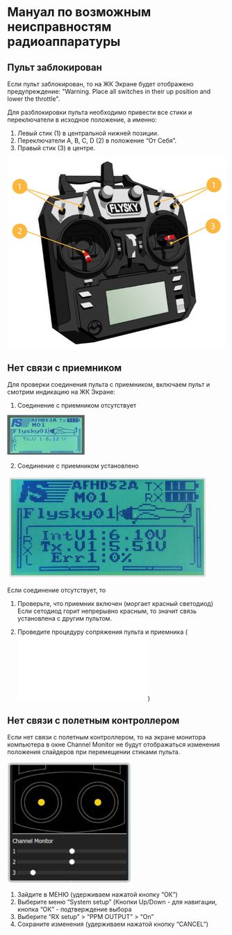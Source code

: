 Мануал по возможным неисправностям радиоаппаратуры
==========================================

Пульт  заблокирован
--------------
Если пульт заблокирован, то на ЖК Экране будет отображено предупреждение:
"Warning. Place all switches in their up position and lower the throttle".

Для разблокировки пульта необходимо привести все стики и переключатели в исходное положение, а именно:

1. Левый стик (1) в центральной нижней позиции. 
2. Переключатели A, B, C, D (2) в положение “От Себя”.
3. Правый стик (3)  в центре.

![Заблокированный пульт](../assets/lockradio.jpg)


Нет связи с приемником
--------------
Для проверки соединения пульта с приемником, включаем пульт и смотрим индикацию на ЖК Экране:

1. Соединение с приемником отсутствует

![Нет соединения с приемником](../assets/connectionLost.jpg)

2. Соединение с приемником установлено

![Есть соединения с приемником](../assets/connectionOK.jpg)

Если соединение отсутствует, то
1. Проверьте, что приемник включен (моргает красный светодиод)
Если сетодиод горит непрерывно красным, то значит связь установлена с другим пультом.

2. Проведите процедуру сопряжения пульта и приемника (![Binding](../notes/binding.md))

Нет связи с полетным контроллером
--------------
Если нет связи с полетным контроллером, то на экране монитора компьютера в окне Channel Monitor не будут отображаться изменения положения слайдеров при перемещении стиками пульта.

![Нет связи с полетным контроллером](../assets/notmoveslider.jpg)

1. Зайдите в МЕНЮ (удерживаем нажатой кнопку “ОК”)
2. Выберите меню “System setup” (Кнопки Up/Down - для навигации, кнопка “ОК” - подтверждение выбора
3. Выберите “RX setup” > “PPM OUTPUT” >  “On”
4. Сохраните изменения (удерживаем нажатой кнопку “CANCEL”)


